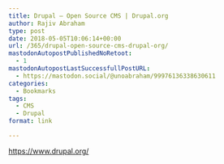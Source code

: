 ```yaml
---
title: Drupal – Open Source CMS | Drupal.org
author: Rajiv Abraham
type: post
date: 2018-05-05T10:06:14+00:00
url: /365/drupal-open-source-cms-drupal-org/
mastodonAutopostPublishedNoRetoot:
  - 1
mastodonAutopostLastSuccessfullPostURL:
  - https://mastodon.social/@unoabraham/99976136338630611
categories:
  - Bookmarks
tags:
  - CMS
  - Drupal
format: link

---
```

<https://www.drupal.org/>